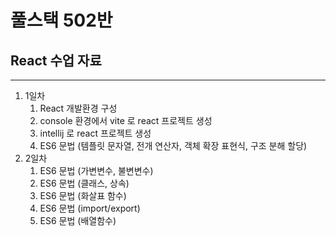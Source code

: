 # 풀스택 502반
## React 수업 자료

---

1. 1일차
	1. React 개발환경 구성
	2. console 환경에서 vite 로 react 프로젝트 생성
	3. intellij 로 react 프로젝트 생성
	4. ES6 문법 (템플릿 문자열, 전개 연산자, 객체 확장 표현식, 구조 분해 할당)
2. 2일차
	1. ES6 문법 (가변변수, 불변변수)
	2. ES6 문법 (클래스, 상속)
	3. ES6 문법 (화살표 함수)
	4. ES6 문법 (import/export)
	5. ES6 문법 (배열함수)